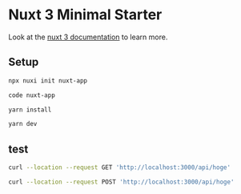 # Nuxt 3 Minimal Starter

Look at the [nuxt 3 documentation](https://v3.nuxtjs.org) to learn more.

## Setup

```bash
npx nuxi init nuxt-app
```

```bash
code nuxt-app
```

```bash
yarn install
```

```bash
yarn dev
```

## test

```bash
curl --location --request GET 'http://localhost:3000/api/hoge'
```

```bash
curl --location --request POST 'http://localhost:3000/api/hoge'
```
